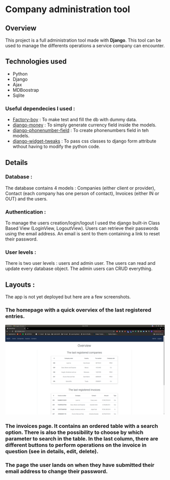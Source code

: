 
# Company administration tool

## Overview
This project is a full administration tool made with **Django**. This tool can be used to manage the differents operations a service company can encounter.

## Technologies used 

* Python
* Django
* Ajax
* MDBoostrap
* Sqlite

### Useful dependecies I used : 
* [Factory-boy](https://factoryboy.readthedocs.io/en/stable/index.html) : To make test and fill the db with dummy data.
* [django-money](https://github.com/django-money/django-money) : To simply generate currency field inside the models. 
* [django-phonenumber-field](https://github.com/stefanfoulis/django-phonenumber-field) : To create phonenumbers field in teh models.
* [django-widget-tweaks](https://github.com/jazzband/django-widget-tweaks)  : To pass css classes to django form attribute wthout having to modify the python code. 

## Details 

### Database : 
The database contains 4 models : Companies (either client or provider), Contact (each company has one person of contact), Invoices (either IN or OUT) and the users.

### Authentication : 
To manage the users creation/login/logout I used the django built-in Class Based View (LoginView, LogoutView). Users can retrieve their passwords using the email address. An email is sent to them containing a link to reset their password. 

### User levels : 

There is two user levels : users and admin user. 
The users can read and update every database object. The admin users can CRUD everything. 

## Layouts : 
The app is not yet deployed but here are a few screenshots. 

### The homepage with a quick overviex of the last registered entries.
![Homepage](/images/homepage.png)

### The invoices page. It contains an ordered table with a search option. There is also the possibility to choose by which parameter to search in the table. In the last column, there are different buttons to perform operations on the invoice in question (see in details, edit, delete). 

### The page the user lands on when they have submitted their email address to change their password. 
